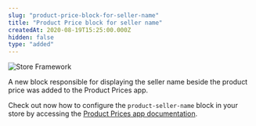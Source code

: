 ```yaml
---
slug: "product-price-block-for-seller-name"
title: "Product Price block for seller name"
createdAt: 2020-08-19T15:25:00.000Z
hidden: false
type: "added"
---
```


![Store Framework](https://img.shields.io/badge/-Store%20Framework-red)

A new block responsible for displaying the seller name beside the product price was added to the Product Prices app.

Check out now how to configure the `product-seller-name`  block in your store by accessing the [Product Prices app documentation](https://vtex.io/docs/components/all/vtex.product-price/).
